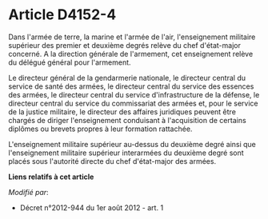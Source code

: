 # Article D4152-4

Dans l'armée de terre, la marine et l'armée de l'air, l'enseignement militaire supérieur des premier et deuxième degrés
relève du chef d'état-major concerné. A la direction générale de l'armement, cet enseignement relève du délégué général pour
l'armement. 

Le directeur général de la gendarmerie nationale, le directeur central du service de santé des armées, le directeur central
du service des essences des armées, le directeur central du service d'infrastructure de la défense, le directeur central du
service du commissariat des armées et, pour le service de la justice militaire, le directeur des affaires juridiques peuvent
être chargés de diriger l'enseignement conduisant à l'acquisition de certains diplômes ou brevets propres à leur formation
rattachée. 

L'enseignement militaire supérieur au-dessus du deuxième degré ainsi que l'enseignement militaire supérieur interarmées du
deuxième degré sont placés sous l'autorité directe du chef d'état-major des armées.

**Liens relatifs à cet article**

_Modifié par_:

  - Décret n°2012-944 du 1er août 2012 - art. 1

